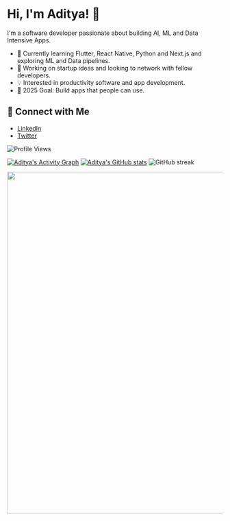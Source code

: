 # Hi, I'm Aditya! 👋

I'm a software developer passionate about building AI, ML and Data Intensive Apps.

- 🌱 Currently learning Flutter, React Native, Python and Next.js and exploring ML and Data pipelines.
- 🚀 Working on startup ideas and looking to network with fellow developers.
- 💡 Interested in productivity software and app development.
- 🎯 2025 Goal: Build apps that people can use.

## 🔗 Connect with Me
- [LinkedIn](https://www.linkedin.com/in/aditya-tiwari-587833203/)
- [Twitter](https://x.com/Aditya_T007)

![Profile Views](https://komarev.com/ghpvc/?username=Aditya-Tiwari-07&color=blue) 

[![Aditya's Activity Graph](https://github-readme-activity-graph.vercel.app/graph?username=Aditya-Tiwari-07&theme=github)](https://github.com/Ashutosh00710/github-readme-activity-graph)
[![Aditya's GitHub stats](https://github-readme-stats.vercel.app/api?username=Aditya-Tiwari-07&show_icons=true&theme=radical)](https://github.com/anuraghazra/github-readme-stats)
![GitHub streak](https://img.shields.io/badge/dynamic/json?url=https://streak-stats.demolab.com/?user=Aditya-Tiwari-07&theme=dark&label=Streak&color=green)


<img src="https://github-profile-summary-cards.vercel.app/api/cards/profile-details?username=Aditya-Tiwari-07&theme=radical" width="800px" />
